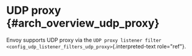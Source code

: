 UDP proxy {#arch_overview_udp_proxy}
=========

Envoy supports UDP proxy via the `UDP proxy listener filter
<config_udp_listener_filters_udp_proxy>`{.interpreted-text role="ref"}.
